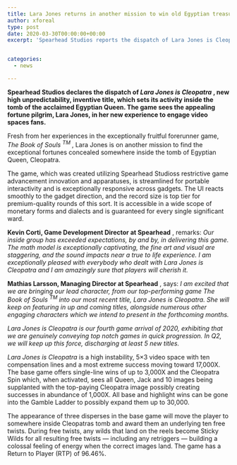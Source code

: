 ```yaml
---
title: Lara Jones returns in another mission to win old Egyptian treasures
author: xforeal 
type: post
date: 2020-03-30T00:00:00+00:00
excerpt: 'Spearhead Studios reports the dispatch of Lara Jones is Cleopatra, new high unpredictability, inventive title, which sets its activity inside the tomb of the acclaimed Egyptian Queen '


categories:
  - news

---
```

**Spearhead Studios declares the dispatch of _Lara Jones is Cleopatra_ , new high unpredictability, inventive title, which sets its activity inside the tomb of the acclaimed Egyptian Queen. The game sees the appealing fortune pilgrim, Lara Jones, in her new experience to engage video spaces fans.** 

Fresh from her experiences in the exceptionally fruitful forerunner game, _The Book of Souls <sup>TM </sup>_, Lara Jones is on another mission to find the exceptional fortunes concealed somewhere inside the tomb of Egyptian Queen, Cleopatra. 

The game, which was created utilizing Spearhead Studioss restrictive game advancement innovation and apparatuses, is streamlined for portable interactivity and is exceptionally responsive across gadgets. The UI reacts smoothly to the gadget direction, and the record size is top tier for premium-quality rounds of this sort. It is accessible in a wide scope of monetary forms and dialects and is guaranteed for every single significant ward. 

**Kevin Corti, Game Development Director at Spearhead** , remarks: _Our inside group has exceeded expectations, by and by, in delivering this game. The math model is exceptionally captivating, the fine art and visual are staggering, and the sound impacts near a true to life experience. I am exceptionally pleased with everybody who dealt with Lara Jones is Cleopatra and I am amazingly sure that players will cherish it._ 

**Mathias Larsson, Managing Director at Spearhead** , says: _I am excited that we are bringing our lead character, from our top-performing game The Book of Souls <sup>TM </sup> into our most recent title, Lara Jones is Cleopatra. She will keep on featuring in up and coming titles, alongside numerous other engaging characters which we intend to present in the_ _forthcoming_ _months._ 

_Lara Jones is Cleopatra is our fourth game arrival of 2020, exhibiting that we are genuinely conveying top notch games in quick progression. In Q2, we will keep up this force, discharging at least 5 new titles._ 

_Lara Jones is Cleopatra_ is a high instability, 5&#215;3 video space with ten compensation lines and a most extreme success moving toward 17,000X. The base game offers single-line wins of up to 3,000X and the Cleopatra Spin which, when activated, sees all Queen, Jack and 10 images being supplanted with the top-paying Cleopatra image possibly creating successes in abundance of 1,000X. All base and highlight wins can be gone into the Gamble Ladder to possibly expand them up to 30,000. 

The appearance of three disperses in the base game will move the player to somewhere inside Cleopatras tomb and award them an underlying ten free twists. During free twists, any wilds that land on the reels become Sticky Wilds for all resulting free twists &#8212; including any retriggers &#8212; building a colossal feeling of energy when the correct images land. The game has a Return to Player (RTP) of 96.46&percnt;.